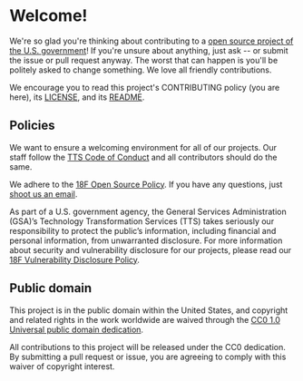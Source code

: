 # Welcome!

We're so glad you're thinking about contributing to a
[open source project of the U.S. government](https://code.gov/)! If you're
unsure about anything, just ask -- or submit the issue or pull request anyway.
The worst that can happen is you'll be politely asked to change something. We
love all friendly contributions.

We encourage you to read this project's CONTRIBUTING policy (you are here), its
[LICENSE](LICENSE.md), and its [README](README.md).

## Policies

We want to ensure a welcoming environment for all of our projects. Our staff
follow the [TTS Code of Conduct](https://18f.gsa.gov/code-of-conduct/) and
all contributors should do the same.

We adhere to the
[18F Open Source Policy](https://github.com/18f/open-source-policy). If you 
have any questions, just [shoot us an email](mailto:18f@gsa.gov).

As part of a U.S. government agency, the General Services Administration
(GSA)’s Technology Transformation Services (TTS) takes seriously our
responsibility to protect the public’s information, including financial and
personal information, from unwarranted disclosure. For more information about
security and vulnerability disclosure for our projects, please read our
[18F Vulnerability Disclosure Policy](https://18f.gsa.gov/vulnerability-disclosure-policy/).

## Public domain

This project is in the public domain within the United States, and copyright
and related rights in the work worldwide are waived through the
[CC0 1.0 Universal public domain dedication](https://creativecommons.org/publicdomain/zero/1.0/).

All contributions to this project will be released under the CC0 dedication. By
submitting a pull request or issue, you are agreeing to comply with this waiver
of copyright interest.
